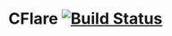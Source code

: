 CFlare [![Build Status](https://travis-ci.org/KateAdams/CFlare.svg?branch=master)](https://travis-ci.org/KateAdams/CFlare)
========
